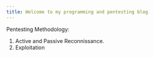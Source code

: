 ```yaml
---
title: Welcome to my programming and pentesting blog
---
```

Pentesting Methodology:

1. Active and Passive Reconnissance.
2. Exploitation
